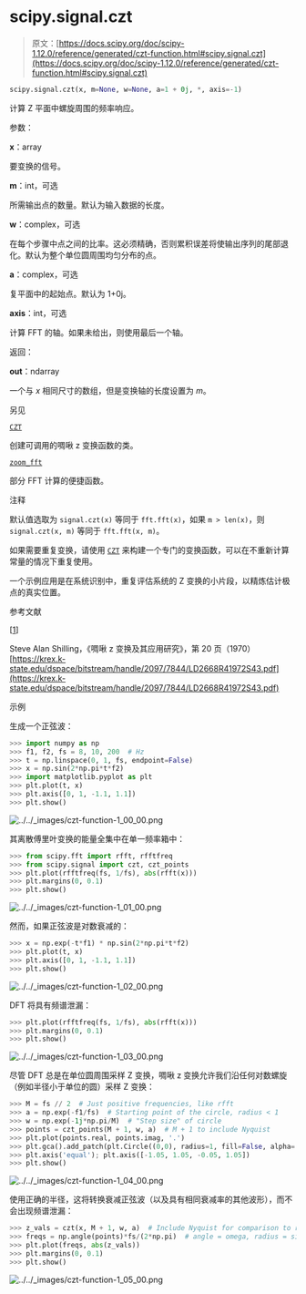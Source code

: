 # scipy.signal.czt

> 原文：[https://docs.scipy.org/doc/scipy-1.12.0/reference/generated/czt-function.html#scipy.signal.czt](https://docs.scipy.org/doc/scipy-1.12.0/reference/generated/czt-function.html#scipy.signal.czt)

```py
scipy.signal.czt(x, m=None, w=None, a=1 + 0j, *, axis=-1)
```

计算 Z 平面中螺旋周围的频率响应。

参数：

**x**：array

要变换的信号。

**m**：int，可选

所需输出点的数量。默认为输入数据的长度。

**w**：complex，可选

在每个步骤中点之间的比率。这必须精确，否则累积误差将使输出序列的尾部退化。默认为整个单位圆周围均匀分布的点。

**a**：complex，可选

复平面中的起始点。默认为 1+0j。

**axis**：int，可选

计算 FFT 的轴。如果未给出，则使用最后一个轴。

返回：

**out**：ndarray

一个与 *x* 相同尺寸的数组，但是变换轴的长度设置为 *m*。

另见

[`CZT`](https://docs.scipy.org/doc/scipy-1.12.0/reference/generated/czt-function.html#scipy.signal.czt "scipy.signal.CZT")

创建可调用的啁啾 z 变换函数的类。

[`zoom_fft`](https://docs.scipy.org/doc/scipy-1.12.0/reference/generated/zoom_fft-function.html#scipy.signal.zoom_fft "scipy.signal.zoom_fft")

部分 FFT 计算的便捷函数。

注释

默认值选取为 `signal.czt(x)` 等同于 `fft.fft(x)`，如果 `m > len(x)`，则 `signal.czt(x, m)` 等同于 `fft.fft(x, m)`。

如果需要重复变换，请使用 [`CZT`](https://docs.scipy.org/doc/scipy-1.12.0/reference/generated/czt-function.html#scipy.signal.czt "scipy.signal.CZT") 来构建一个专门的变换函数，可以在不重新计算常量的情况下重复使用。

一个示例应用是在系统识别中，重复评估系统的 Z 变换的小片段，以精炼估计极点的真实位置。

参考文献

[[1](#id1)]

Steve Alan Shilling，《啁啾 z 变换及其应用研究》，第 20 页（1970）[https://krex.k-state.edu/dspace/bitstream/handle/2097/7844/LD2668R41972S43.pdf](https://krex.k-state.edu/dspace/bitstream/handle/2097/7844/LD2668R41972S43.pdf)

示例

生成一个正弦波：

```py
>>> import numpy as np
>>> f1, f2, fs = 8, 10, 200  # Hz
>>> t = np.linspace(0, 1, fs, endpoint=False)
>>> x = np.sin(2*np.pi*t*f2)
>>> import matplotlib.pyplot as plt
>>> plt.plot(t, x)
>>> plt.axis([0, 1, -1.1, 1.1])
>>> plt.show() 
```

![../../_images/czt-function-1_00_00.png](../Images/32ff817821a4418761bddc3a2e7b72ab.png)

其离散傅里叶变换的能量全集中在单一频率箱中：

```py
>>> from scipy.fft import rfft, rfftfreq
>>> from scipy.signal import czt, czt_points
>>> plt.plot(rfftfreq(fs, 1/fs), abs(rfft(x)))
>>> plt.margins(0, 0.1)
>>> plt.show() 
```

![../../_images/czt-function-1_01_00.png](../Images/32be3b9379e147477c793199a4734038.png)

然而，如果正弦波是对数衰减的：

```py
>>> x = np.exp(-t*f1) * np.sin(2*np.pi*t*f2)
>>> plt.plot(t, x)
>>> plt.axis([0, 1, -1.1, 1.1])
>>> plt.show() 
```

![../../_images/czt-function-1_02_00.png](../Images/22f9f46281b4afaefccf27acee0bbd33.png)

DFT 将具有频谱泄漏：

```py
>>> plt.plot(rfftfreq(fs, 1/fs), abs(rfft(x)))
>>> plt.margins(0, 0.1)
>>> plt.show() 
```

![../../_images/czt-function-1_03_00.png](../Images/4f5640cc316e3631fa519f7813f08b2a.png)

尽管 DFT 总是在单位圆周围采样 Z 变换，啁啾 z 变换允许我们沿任何对数螺旋（例如半径小于单位的圆）采样 Z 变换：

```py
>>> M = fs // 2  # Just positive frequencies, like rfft
>>> a = np.exp(-f1/fs)  # Starting point of the circle, radius < 1
>>> w = np.exp(-1j*np.pi/M)  # "Step size" of circle
>>> points = czt_points(M + 1, w, a)  # M + 1 to include Nyquist
>>> plt.plot(points.real, points.imag, '.')
>>> plt.gca().add_patch(plt.Circle((0,0), radius=1, fill=False, alpha=.3))
>>> plt.axis('equal'); plt.axis([-1.05, 1.05, -0.05, 1.05])
>>> plt.show() 
```

![../../_images/czt-function-1_04_00.png](../Images/d44b4d8b21691315e2fa79c9672e387a.png)

使用正确的半径，这将转换衰减正弦波（以及具有相同衰减率的其他波形），而不会出现频谱泄漏：

```py
>>> z_vals = czt(x, M + 1, w, a)  # Include Nyquist for comparison to rfft
>>> freqs = np.angle(points)*fs/(2*np.pi)  # angle = omega, radius = sigma
>>> plt.plot(freqs, abs(z_vals))
>>> plt.margins(0, 0.1)
>>> plt.show() 
```

![../../_images/czt-function-1_05_00.png](../Images/a82fd03748bea89ef25b165610d1921a.png)
